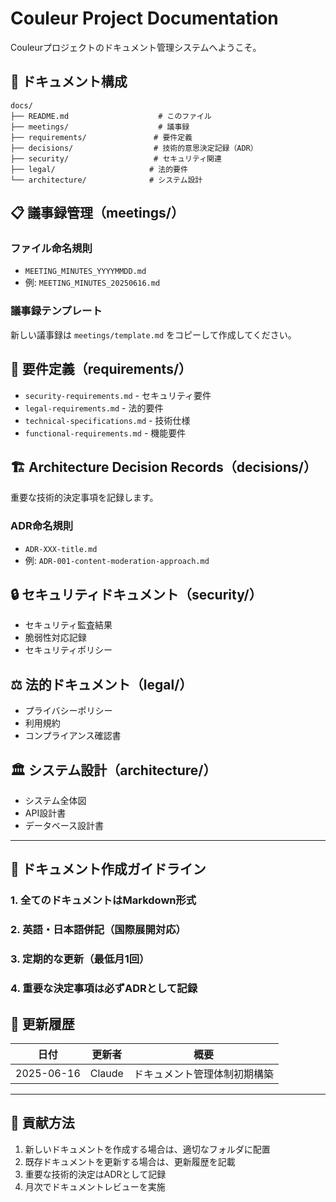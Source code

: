 # Couleur Project Documentation

Couleurプロジェクトのドキュメント管理システムへようこそ。

## 📁 ドキュメント構成

```
docs/
├── README.md                    # このファイル
├── meetings/                    # 議事録
├── requirements/               # 要件定義
├── decisions/                  # 技術的意思決定記録（ADR）
├── security/                   # セキュリティ関連
├── legal/                     # 法的要件
└── architecture/              # システム設計
```

## 📋 議事録管理（meetings/）

### ファイル命名規則
- `MEETING_MINUTES_YYYYMMDD.md`
- 例: `MEETING_MINUTES_20250616.md`

### 議事録テンプレート
新しい議事録は `meetings/template.md` をコピーして作成してください。

## 📖 要件定義（requirements/）

- `security-requirements.md` - セキュリティ要件
- `legal-requirements.md` - 法的要件  
- `technical-specifications.md` - 技術仕様
- `functional-requirements.md` - 機能要件

## 🏗️ Architecture Decision Records（decisions/）

重要な技術的決定事項を記録します。

### ADR命名規則
- `ADR-XXX-title.md`
- 例: `ADR-001-content-moderation-approach.md`

## 🔒 セキュリティドキュメント（security/）

- セキュリティ監査結果
- 脆弱性対応記録
- セキュリティポリシー

## ⚖️ 法的ドキュメント（legal/）

- プライバシーポリシー
- 利用規約
- コンプライアンス確認書

## 🏛️ システム設計（architecture/）

- システム全体図
- API設計書
- データベース設計書

---

## 📝 ドキュメント作成ガイドライン

### 1. 全てのドキュメントはMarkdown形式
### 2. 英語・日本語併記（国際展開対応）
### 3. 定期的な更新（最低月1回）
### 4. 重要な決定事項は必ずADRとして記録

## 🔄 更新履歴

| 日付 | 更新者 | 概要 |
|------|--------|------|
| 2025-06-16 | Claude | ドキュメント管理体制初期構築 |

---

## 🤝 貢献方法

1. 新しいドキュメントを作成する場合は、適切なフォルダに配置
2. 既存ドキュメントを更新する場合は、更新履歴を記載
3. 重要な技術的決定はADRとして記録
4. 月次でドキュメントレビューを実施